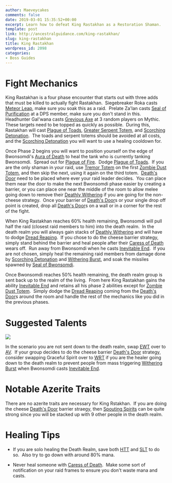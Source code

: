 ```yaml
---
author: Maeveycakes
comments: false
date: 2019-03-01 15:35:52+00:00
excerpt: Learn how to defeat King Rastakhan as a Restoration Shaman.
template: post
link: http://ancestralguidance.com/king-rastakhan/
slug: king-rastakhan
title: King Rastakhan
wordpress_id: 2098
categories:
- Boss Guides
---
```


# Fight Mechanics


King Rastakhan is a four phase encounter that starts out with three adds that must be killed to actually fight Rastakhan.  Siegebreaker Roka casts [Meteor Leap](https://www.wowhead.com/spell=284688/meteor-leap), make sure you soak this as a raid.  Prelate Za'lan casts [Seal of Purification](https://www.wowhead.com/spell=290448/seal-of-purification) at a DPS member, make sure you don't stand in this.  Headhunter Gal'wana casts [Grevious Axe](https://www.wowhead.com/spell=284781/grievous-axe) at 3 random players on Mythic.  These targets need to be topped as quickly as possible.  During this, Rastakhan will cast [Plague of Toads](https://www.wowhead.com/spell=284933/plague-of-toads), [Greater Serpent Totem](https://www.wowhead.com/spell=285172/greater-serpent-totem), and [Scorching Detonation](https://www.wowhead.com/spell=284831/scorching-detonation).  The toads and serpent totems should be avoided at all costs, and the [Scorching Detonation](https://www.wowhead.com/spell=284831/scorching-detonation) you will want to use a healing cooldown for.

Once Phase 2 begins you will want to position yourself on the edge of Bwonsomdi's [Aura of Death](https://www.wowhead.com/spell=285190/aura-of-death#used-by-npc) to heal the tank who is currently tanking Bwonsomdi.  Spread out for [Plague of Fire](https://www.wowhead.com/spell=285349/plague-of-fire).  Dodge [Plague of Toads](https://www.wowhead.com/spell=284933/plague-of-toads).  If you are the only shaman in your raid, use [Tremor Totem](https://www.wowhead.com/spell=8143/tremor-totem) on the first [Zombie Dust Totem](https://www.wowhead.com/spell=285003/zombie-dust-totem), and then skip the next, using it again on the third totem.  [Death's Door](https://www.wowhead.com/spell=288449/deaths-door) need to be placed where ever your raid leader decides.  You can place them near the door to make the next Bwonsomdi phase easier by creating a barrier, or you can place one near the middle of the room to allow melee going down to remove their [Deathly Withering](https://www.wowhead.com/spell=285195/deathly-withering) if you are going for the non-cheese strategy.  Once your barrier of [Death's Door](https://www.wowhead.com/spell=288449/deaths-door)s or your single drop off point is created, drop all [Death's Door](https://www.wowhead.com/spell=288449/deaths-door)s on a wall or in a corner for the rest of the fight.

When King Rastakhan reaches 60% health remaining, Bwonsomdi will pull half the raid (closest raid members to him) into the death realm.  In the death realm you will always gain stacks of [Deathly Withering](https://www.wowhead.com/spell=285195/deathly-withering) and will have to dodge [Dread Reaping](https://www.wowhead.com/spell=287147/dread-reaping).  If you chose to do the cheese barrier strategy, simply stand behind the barrier and heal people after their [Caress of Death](https://www.wowhead.com/spell=285213/caress-of-death) wears off.  Run away from Bwonsomdi when he casts [Inevitable End](https://www.wowhead.com/spell=287333/inevitable-end).  If you are not chosen, simply heal the remaining raid members from damage done by [Scorching Detonation](https://www.wowhead.com/spell=284831/scorching-detonation) and [Withering Burst](https://www.wowhead.com/spell=288053/withering-burst), and soak the missiles spawned by [Seal of Bwonsomdi](https://www.wowhead.com/spell=286671/seal-of-bwonsamdi).

Once Bwonsomdi reaches 50% health remaining, the death realm group is sent back up to the realm of the living.  From here King Rastakhan gains the ability [Inevitable End](https://www.wowhead.com/spell=287333/inevitable-end) and retains all his phase 2 abilities except for [Zombie Dust Totem](https://www.wowhead.com/spell=285003/zombie-dust-totem).  Simply dodge the [Dread Reaping](https://www.wowhead.com/spell=287147/dread-reaping) coming from the [Death's Door](https://www.wowhead.com/spell=288449/deaths-door)s around the room and handle the rest of the mechanics like you did in the previous phases.


# Suggested Talents


![](http://ancestralguidance.com/wp-content/uploads/2019/02/Champion.png)

In the scenario you are not sent down to the death realm, swap [EWT](https://www.wowhead.com/spell=198838/earthen-wall-totem) over to [AV](https://www.wowhead.com/spell=207401/ancestral-vigor).  If your group decides to do the cheese barrier [Death's Door](https://www.wowhead.com/spell=288449/deaths-door) strategy, consider swapping Graceful Spirit over to [WRT](https://www.wowhead.com/spell=192077/wind-rush-totem) if you are the healer going down to the death realm to prevent people from mass triggering [Withering Burst](https://www.wowhead.com/spell=288053/withering-burst) when Bwonsomdi casts [Inevitable End](https://www.wowhead.com/spell=287333/inevitable-end).


# Notable Azerite Traits


There are no azerite traits are necessary for King Rstakhan.  If you are doing the cheese [Death's Door](https://www.wowhead.com/spell=288449/deaths-door) barrier straegy, then [Spouting Spirits](https://www.wowhead.com/spell=279504/spouting-spirits) can be quite strong since you will be stacked up with 9 other people in the death realm.


# Healing Tips





 	
  * If you are solo healing the Death Realm, save both [HTT](https://www.wowhead.com/spell=127945/healing-tide-totem) and [SLT](https://www.wowhead.com/spell=98008/spirit-link-totem) to do so.  Also try to go down with around 80% mana.

 	
  * Never heal someone with [Caress of Death](https://www.wowhead.com/spell=285213/caress-of-death).  Make some sort of notification on your raid frames to ensure you don't waste mana and casts.


